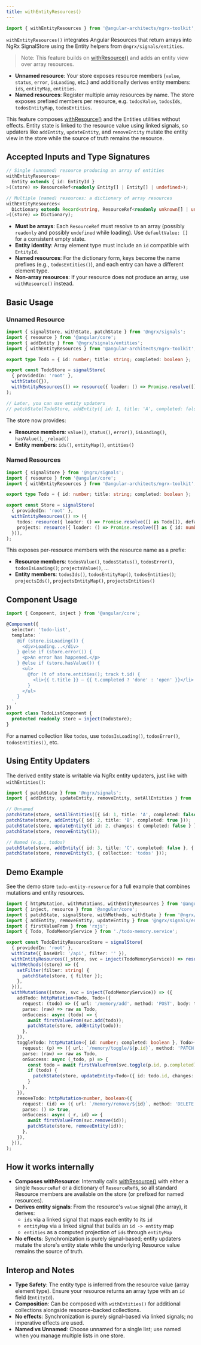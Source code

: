 ```yaml
---
title: withEntityResources()
---
```


```typescript
import { withEntityResources } from '@angular-architects/ngrx-toolkit';
```

`withEntityResources()` integrates Angular Resources that return arrays into NgRx SignalStore using the Entity helpers from `@ngrx/signals/entities`.

> Note: This feature builds on [withResource()](./with-resource.md) and adds an entity view over array resources.

- **Unnamed resource**: Your store exposes resource members (`value`, `status`, `error`, `isLoading`, etc.) and additionally derives entity members: `ids`, `entityMap`, `entities`.
- **Named resources**: Register multiple array resources by name. The store exposes prefixed members per resource, e.g. `todosValue`, `todosIds`, `todosEntityMap`, `todosEntities`.

This feature composes [withResource()](./with-resource.md) and the Entities utilities without effects. Entity state is linked to the resource value using linked signals, so updaters like `addEntity`, `updateEntity`, and `removeEntity` mutate the entity view in the store while the source of truth remains the resource.

## Accepted Inputs and Type Signatures

```ts
// Single (unnamed) resource producing an array of entities
withEntityResources<
  Entity extends { id: EntityId }
>((store) => ResourceRef<readonly Entity[] | Entity[] | undefined>);

// Multiple (named) resources: a dictionary of array resources
withEntityResources<
  Dictionary extends Record<string, ResourceRef<readonly unknown[] | unknown[] | undefined>>
>((store) => Dictionary);
```

- **Must be arrays**: Each `ResourceRef` must resolve to an array (possibly `readonly` and possibly `undefined` while loading). Use `defaultValue: []` for a consistent empty state.
- **Entity identity**: Array element type must include an `id` compatible with `EntityId`.
- **Named resources**: For the dictionary form, keys become the name prefixes (e.g., `todosEntities()`), and each entry can have a different element type.
- **Non-array resources**: If your resource does not produce an array, use `withResource()` instead.

## Basic Usage

### Unnamed Resource

```typescript
import { signalStore, withState, patchState } from '@ngrx/signals';
import { resource } from '@angular/core';
import { addEntity } from '@ngrx/signals/entities';
import { withEntityResources } from '@angular-architects/ngrx-toolkit';

export type Todo = { id: number; title: string; completed: boolean };

export const TodoStore = signalStore(
  { providedIn: 'root' },
  withState({}),
  withEntityResources(() => resource({ loader: () => Promise.resolve([] as Todo[]), defaultValue: [] })),
);

// Later, you can use entity updaters
// patchState(TodoStore, addEntity({ id: 1, title: 'A', completed: false }));
```

The store now provides:

- **Resource members**: `value()`, `status()`, `error()`, `isLoading()`, `hasValue()`, `_reload()`
- **Entity members**: `ids()`, `entityMap()`, `entities()`

### Named Resources

```typescript
import { signalStore } from '@ngrx/signals';
import { resource } from '@angular/core';
import { withEntityResources } from '@angular-architects/ngrx-toolkit';

export type Todo = { id: number; title: string; completed: boolean };

export const Store = signalStore(
  { providedIn: 'root' },
  withEntityResources(() => ({
    todos: resource({ loader: () => Promise.resolve([] as Todo[]), defaultValue: [] }),
    projects: resource({ loader: () => Promise.resolve([] as { id: number; name: string }[]), defaultValue: [] }),
  })),
);
```

This exposes per-resource members with the resource name as a prefix:

- **Resource members**: `todosValue()`, `todosStatus()`, `todosError()`, `todosIsLoading()`; `projectsValue()`, ...
- **Entity members**: `todosIds()`, `todosEntityMap()`, `todosEntities()`; `projectsIds()`, `projectsEntityMap()`, `projectsEntities()`

## Component Usage

```typescript
import { Component, inject } from '@angular/core';

@Component({
  selector: 'todo-list',
  template: `
    @if (store.isLoading()) {
      <div>Loading...</div>
    } @else if (store.error()) {
      <p>An error has happened.</p>
    } @else if (store.hasValue()) {
      <ul>
        @for (t of store.entities(); track t.id) {
          <li>{{ t.title }} — {{ t.completed ? 'done' : 'open' }}</li>
        }
      </ul>
    }
  `,
})
export class TodoListComponent {
  protected readonly store = inject(TodoStore);
}
```

For a named collection like `todos`, use `todosIsLoading()`, `todosError()`, `todosEntities()`, etc.

## Using Entity Updaters

The derived entity state is writable via NgRx entity updaters, just like with `withEntities()`:

```typescript
import { patchState } from '@ngrx/signals';
import { addEntity, updateEntity, removeEntity, setAllEntities } from '@ngrx/signals/entities';

// Unnamed
patchState(store, setAllEntities([{ id: 1, title: 'A', completed: false }]));
patchState(store, addEntity({ id: 2, title: 'B', completed: true }));
patchState(store, updateEntity({ id: 2, changes: { completed: false } }));
patchState(store, removeEntity(1));

// Named (e.g., todos)
patchState(store, addEntity({ id: 3, title: 'C', completed: false }, { collection: 'todos' }));
patchState(store, removeEntity(3, { collection: 'todos' }));
```

## Demo Example

See the demo store `todo-entity-resource` for a full example that combines mutations and entity resources.

```typescript
import { httpMutation, withMutations, withEntityResources } from '@angular-architects/ngrx-toolkit';
import { inject, resource } from '@angular/core';
import { patchState, signalStore, withMethods, withState } from '@ngrx/signals';
import { addEntity, removeEntity, updateEntity } from '@ngrx/signals/entities';
import { firstValueFrom } from 'rxjs';
import { Todo, TodoMemoryService } from './todo-memory.service';

export const TodoEntityResourceStore = signalStore(
  { providedIn: 'root' },
  withState({ baseUrl: '/api', filter: '' }),
  withEntityResources((_store, svc = inject(TodoMemoryService)) => resource({ loader: () => firstValueFrom(svc.list()), defaultValue: [] })),
  withMethods((store) => ({
    setFilter(filter: string) {
      patchState(store, { filter });
    },
  })),
  withMutations((store, svc = inject(TodoMemoryService)) => ({
    addTodo: httpMutation<Todo, Todo>({
      request: (todo) => ({ url: '/memory/add', method: 'POST', body: todo }),
      parse: (raw) => raw as Todo,
      onSuccess: async (todo) => {
        await firstValueFrom(svc.add(todo));
        patchState(store, addEntity(todo));
      },
    }),
    toggleTodo: httpMutation<{ id: number; completed: boolean }, Todo>({
      request: (p) => ({ url: `/memory/toggle/${p.id}`, method: 'PATCH', body: p }),
      parse: (raw) => raw as Todo,
      onSuccess: async (_todo, p) => {
        const todo = await firstValueFrom(svc.toggle(p.id, p.completed));
        if (todo) {
          patchState(store, updateEntity<Todo>({ id: todo.id, changes: { completed: todo.completed } }));
        }
      },
    }),
    removeTodo: httpMutation<number, boolean>({
      request: (id) => ({ url: `/memory/remove/${id}`, method: 'DELETE' }),
      parse: () => true,
      onSuccess: async (_r, id) => {
        await firstValueFrom(svc.remove(id));
        patchState(store, removeEntity(id));
      },
    }),
  })),
);
```

## How it works internally

- **Composes withResource**: Internally calls [withResource()](./with-resource.md) with either a single `ResourceRef` or a dictionary of `ResourceRef`s, so all standard Resource members are available on the store (or prefixed for named resources).
- **Derives entity signals**: From the resource's `value` signal (the array), it derives:
  - `ids` via a linked signal that maps each entity to its `id`
  - `entityMap` via a linked signal that builds an `id -> entity` map
  - `entities` as a computed projection of `ids` through `entityMap`
- **No effects**: Synchronization is purely signal-based; entity updaters mutate the store's entity state while the underlying Resource value remains the source of truth.

## Interop and Notes

- **Type Safety**: The entity type is inferred from the resource value (array element type). Ensure your resource returns an array type with an `id` field (`EntityId`).
- **Composition**: Can be composed with `withEntities()` for additional collections alongside resource-backed collections.
- **No effects**: Synchronization is purely signal-based via linked signals; no imperative effects are used.
- **Named vs Unnamed**: Choose unnamed for a single list; use named when you manage multiple lists in one store.
